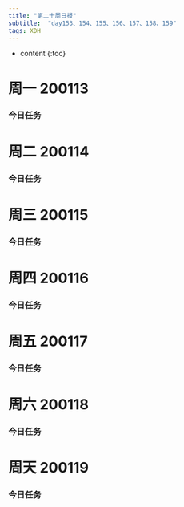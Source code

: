 ```yaml
---  
title: "第二十周日报"   
subtitle:  "day153、154、155、156、157、158、159"   
tags: XDH    
---  
```





* content
{:toc}






# 周一 200113
### 今日任务
# 周二 200114
### 今日任务
# 周三 200115
### 今日任务
# 周四 200116
### 今日任务
# 周五 200117
### 今日任务
# 周六 200118
### 今日任务
# 周天 200119
### 今日任务




